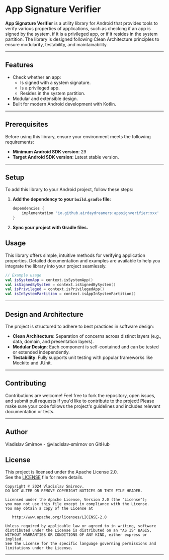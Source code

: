 # App Signature Verifier

**App Signature Verifier** is a utility library for Android that provides tools to verify various properties of applications, such as checking if an app is signed by the system, if it is a privileged app, or if it resides in the system partition. The library is designed following Clean Architecture principles to ensure modularity, testability, and maintainability.

---

## Features

- Check whether an app:
  - Is signed with a system signature.
  - Is a privileged app.
  - Resides in the system partition.
- Modular and extensible design.
- Built for modern Android development with Kotlin.

---

## Prerequisites

Before using this library, ensure your environment meets the following requirements:

- **Minimum Android SDK version**: 29
- **Target Android SDK version**: Latest stable version.

---

## Setup

To add this library to your Android project, follow these steps:

1. **Add the dependency to your `build.gradle` file:**

   ```gradle
   dependencies {
       implementation 'io.github.airdaydreamers:appsignverifier:xxx'
   }
   ```

2. **Sync your project with Gradle files.**

## Usage

This library offers simple, intuitive methods for verifying application properties. Detailed documentation and examples are available to help you integrate the library into your project seamlessly.

```kotlin
// Example usage
val isSystemApp = context.isSystemApp()
val isSignedBySystem = context.isSignedBySystem()
val isPrivileged = context.isPrivilegedApp()
val isInSystemPartition = context.isAppInSystemPartition()
```

---

## Design and Architecture

The project is structured to adhere to best practices in software design:

- **Clean Architecture**: Separation of concerns across distinct layers (e.g., data, domain, and presentation layers).
- **Modular Design**: Each component is self-contained and can be tested or extended independently.
- **Testability**: Fully supports unit testing with popular frameworks like Mockito and JUnit.

---

## Contributing

Contributions are welcome! Feel free to fork the repository, open issues, and submit pull requests if you'd like to contribute to the project!
Please make sure your code follows the project's guidelines and includes relevant documentation or tests.

---

Author
------
Vladislav Smirnov - @vladislav-smirnov on GitHub

## License

This project is licensed under the Apache License 2.0.  
See the [LICENSE](LICENSE) file for more details.



    Copyright © 2024 Vladislav Smirnov.
    DO NOT ALTER OR REMOVE COPYRIGHT NOTICES OR THIS FILE HEADER.

    Licensed under the Apache License, Version 2.0 (the "License");
    you may not use this file except in compliance with the License.
    You may obtain a copy of the License at

       http://www.apache.org/licenses/LICENSE-2.0

    Unless required by applicable law or agreed to in writing, software
    distributed under the License is distributed on an "AS IS" BASIS,
    WITHOUT WARRANTIES OR CONDITIONS OF ANY KIND, either express or implied.
    See the License for the specific language governing permissions and
    limitations under the License.
    
---
